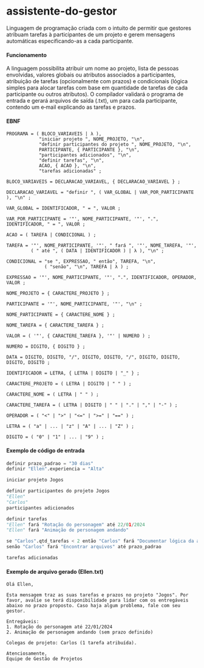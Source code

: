 # assistente-do-gestor
Linguagem de programação criada com o intuito de permitir que gestores atribuam tarefas à participantes de um projeto e gerem mensagens automáticas especificando-as a cada participante.

#### Funcionamento
A linguagem possibilita atribuir um nome ao projeto, lista de pessoas envolvidas, valores globais ou atributos associados a participantes, atribuição de tarefas (opcionalmente com prazos) e condicionais (lógica simples para alocar tarefas com base em quantidade de tarefas de cada participante ou outros atributos). O compilador validará o programa de entrada e gerará arquivos de saída (<Participante>.txt), um para cada participante, contendo um e‑mail explicando as tarefas e prazos.

#### EBNF
```ebnf
PROGRAMA = ( BLOCO_VARIAVEIS | λ ),
            "iniciar projeto ", NOME_PROJETO, "\n",
            "definir participantes do projeto ", NOME_PROJETO, "\n",
            PARTICIPANTE, { PARTICIPANTE }, "\n",
            "participantes adicionados", "\n",
            "definir tarefas", "\n",
            ACAO, { ACAO }, "\n",
            "tarefas adicionadas" ;

BLOCO_VARIAVEIS = DECLARACAO_VARIAVEL, { DECLARACAO_VARIAVEL } ;

DECLARACAO_VARIAVEL = "definir ", ( VAR_GLOBAL | VAR_POR_PARTICIPANTE ), "\n" ;

VAR_GLOBAL = IDENTIFICADOR, " = ", VALOR ;

VAR_POR_PARTICIPANTE = '"', NOME_PARTICIPANTE, '"', ".", IDENTIFICADOR, " = ", VALOR ;

ACAO = ( TAREFA | CONDICIONAL ) ;

TAREFA = '"', NOME_PARTICIPANTE, '"', " fará ", '"', NOME_TAREFA, '"',
         ( " até ", ( DATA | IDENTIFICADOR ) | λ ), "\n" ;

CONDICIONAL = "se ", EXPRESSAO, " então", TAREFA, "\n",
              ( "senão", "\n", TAREFA | λ ) ;

EXPRESSAO = '"', NOME_PARTICIPANTE, '"', ".", IDENTIFICADOR, OPERADOR, VALOR ;

NOME_PROJETO = { CARACTERE_PROJETO } ;

PARTICIPANTE = '"', NOME_PARTICIPANTE, '"', "\n" ;

NOME_PARTICIPANTE = { CARACTERE_NOME } ;

NOME_TAREFA = { CARACTERE_TAREFA } ;

VALOR = ( '"', { CARACTERE_TAREFA }, '"' | NUMERO ) ;

NUMERO = DIGITO, { DIGITO } ;

DATA = DIGITO, DIGITO, "/", DIGITO, DIGITO, "/", DIGITO, DIGITO, DIGITO, DIGITO ;

IDENTIFICADOR = LETRA, { LETRA | DIGITO | "_" } ;

CARACTERE_PROJETO = ( LETRA | DIGITO | " " ) ;

CARACTERE_NOME = ( LETRA | " " ) ;

CARACTERE_TAREFA = ( LETRA | DIGITO | " " | "." | "," | "-" ) ;

OPERADOR = ( "<" | ">" | "<=" | ">=" | "==" ) ;

LETRA = ( "a" | ... | "z" | "A" | ... | "Z" ) ;

DIGITO = ( "0" | "1" | ... | "9" ) ;
```

#### Exemplo de código de entrada
```python
definir prazo_padrao = "30 dias"
definir "Ellen".experiencia = "Alta"

iniciar projeto Jogos

definir participantes do projeto Jogos
"Ellen"
"Carlos"
participantes adicionados

definir tarefas
"Ellen" fará "Rotação do personagem" até 22/01/2024
"Ellen" fará "Animação de personagem andando"

se "Carlos".qtd_tarefas < 2 então "Carlos" fará "Documentar lógica da animação"
senão "Carlos" fará "Encontrar arquivos" até prazo_padrao

tarefas adicionadas
```

#### Exemplo de arquivo gerado (Ellen.txt)
``` 
Olá Ellen,

Esta mensagem traz as suas tarefas e prazos no projeto "Jogos". Por favor, avalie se terá disponibilidade para lidar com os entregáveis abaixo no prazo proposto. Caso haja algum problema, fale com seu gestor.

Entregáveis:
1. Rotação do personagem até 22/01/2024
2. Animação de personagem andando (sem prazo definido)

Colegas de projeto: Carlos (1 tarefa atribuída).

Atenciosamente,
Equipe de Gestão de Projetos
```
